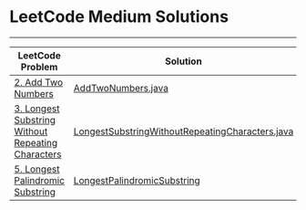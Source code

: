 # LeetCode Medium Solutions

---

| LeetCode Problem                                                                                                                   | Solution                                                                                           |
|------------------------------------------------------------------------------------------------------------------------------------|----------------------------------------------------------------------------------------------------|
| [2. Add Two Numbers](https://leetcode.com/problems/add-two-numbers/)                                                               | [AddTwoNumbers.java](AddTwoNumbers.java)                                                           |
| [3. Longest Substring Without Repeating Characters](https://leetcode.com/problems/longest-substring-without-repeating-characters/) | [LongestSubstringWithoutRepeatingCharacters.java](LongestSubstringWithoutRepeatingCharacters.java) |
| [5. Longest Palindromic Substring](https://leetcode.com/problems/longest-palindromic-substring/)                                   | [LongestPalindromicSubstring](LongestPalindromicSubstring.java)                                    |
